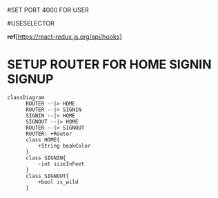 #SET PORT 4000 FOR USER

#USESELECTOR

<strong>ref</strong>[https://react-redux.js.org/api/hooks]

# SETUP ROUTER FOR HOME SIGNIN SIGNUP

```mermaid
classDiagram
      ROUTER --|> HOME
      ROUTER --|> SIGNIN
      SIGNIN --|> HOME
      SIGNOUT --|> HOME
      ROUTER --|> SIGNOUT
      ROUTER: +Router
      class HOME{
          +String beakColor
      }
      class SIGNIN{
          -int sizeInFeet
      }
      class SIGNOUT{
          +bool is_wild
      }
```
